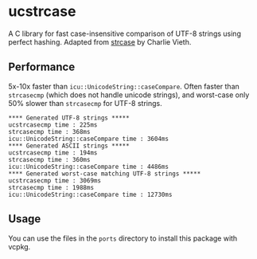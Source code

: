 # ucstrcase

A C library for fast case-insensitive comparison of UTF-8 strings using perfect hashing.
Adapted from [strcase](https://github.com/charlievieth/strcase) by Charlie Vieth.


## Performance

5x-10x faster than `icu::UnicodeString::caseCompare`.
Often faster than `strcasecmp` (which does not handle unicode strings), and worst-case only 50% slower than `strcasecmp` for UTF-8 strings.

```
**** Generated UTF-8 strings *****
ucstrcasecmp time : 225ms
strcasecmp time : 368ms
icu::UnicodeString::caseCompare time : 3604ms
**** Generated ASCII strings *****
ucstrcasecmp time : 194ms
strcasecmp time : 360ms
icu::UnicodeString::caseCompare time : 4486ms
**** Generated worst-case matching UTF-8 strings *****
ucstrcasecmp time : 3069ms
strcasecmp time : 1988ms
icu::UnicodeString::caseCompare time : 12730ms
```

## Usage

You can use the files in the `ports` directory to install this package with vcpkg.
